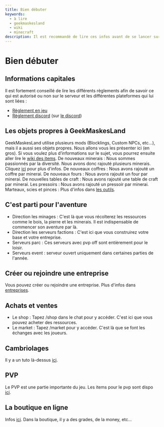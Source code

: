 ```yaml
---
title: Bien débuter
keywords:
  - à lire
  - geekmaskesland
  - wiki
  - minecraft
description: Il est recommandé de lire ces infos avant de se lancer sur geekmaskesland
---
```


# Bien débuter
## Informations capitales

Il est fortement conseillé de lire les différents règlements afin de savoir ce qui est autorisé ou non sur le serveur et les différentes plateformes qui lui sont liées : 
- [Règlement en jeu](https://github.com/GeekMaskesLand/wiki/blob/main/Minecraft/R%C3%A8glement.md)
- [Règlement discord](https://discord.com/channels/855461234376048650/864459308372983858/926056300423553024) (sur [le discord](https://dsc.gg/geekmaskeslandmc))

## Les objets propres à GeekMaskesLand
GeekMaskesLand utilise plusieurs mods (Blocklings, Custom NPCs, etc...), mais il a aussi ses objets propres. Nous allons vous les présenter ici (en gros). Si vous voulez plus d’informations sur le sujet, vous pourrez ensuite aller lire le [wiki des items]().
De nouveaux minerais : Nous sommes passionnés par la diversité. Nous avons donc rajouté plusieurs minerais. Cliquez [ici]() pour plus d'infos.
De nouveaux coffres : Nous avons rajouté un coffre par minerai.
De nouveaux fours : Nous avons rajouté un four par minerai.
De nouvelles tables de craft : Nous avons rajouté une table de craft par minerai.
Les pressoirs : Nous avons rajouté un pressoir par minerai.
Marteaux, scies et pinces : Plus d'infos dans [les outils]().

## C'est parti pour l'aventure
- Direction les minages : C'est là que vous récolterez les ressources comme le bois, la pierre et les minerais. Il est indispensable de commencer son aventure par là.
- Direction les serveurs factions : C'est ici que vous construirez votre base et votre entreprise.
- Serveurs parc : Ces serveurs avec pvp off sont entièrement pour le loisir.
- Serveurs event : serveur ouvert uniquement dans certaines parties de l'année.

## Créer ou rejoindre une entreprise
Vous pouvez créer ou rejoindre une entreprise. Plus d'infos dans [entreprises]().

## Achats et ventes
- Le shop : Tapez /shop dans le chat pour y accéder. C'est ici que vous pouvez acheter des ressources.
- Le market : Tapez /market pour y accéder. C'est là que se font les échanges avec les joueurs.

## Cambriolages
Il y a un tuto là-dessus [ici]().

## PVP
Le PVP est une partie importante du jeu. Les items pour le pvp sont dispo [ici]().

## La boutique en ligne
Infos [ici]().
Dans la boutique, il y a des grades, de la money, etc...
